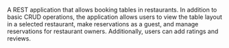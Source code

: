 A REST application that allows booking tables in restaurants. In addition to basic CRUD operations, the application allows users to view the table layout in a selected restaurant, make reservations as a guest, and manage reservations for restaurant owners. Additionally, users can add ratings and reviews.
